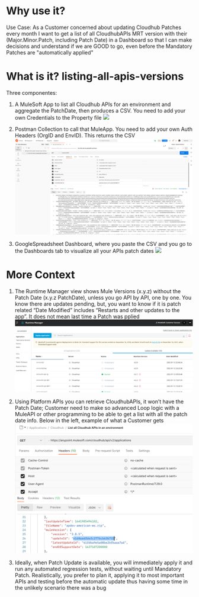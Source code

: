 # Why use it? 
Use Case: As a Customer concerned about updating Cloudhub Patches every month I want to get a list of all CloudhubAPIs MRT version with their (Major.Minor.Patch, including Patch Date) in a Dashboard so that I can make decisions and understand if we are GOOD to go, even before the Mandatory Patches are "automatically applied"

# What is it? listing-all-apis-versions
Three componentes: 
1. A MuleSoft App to list all Cloudhub APIs for an environment and aggregate the PatchDate, then produces a CSV. You need to add your own Credentials to the Property file
![](img/listing-all-apis-versions/blob/main/img/MuleApp-Flow.png)

2. Postman Collection to call that MuleApp. You need to add your own Auth Headers (OrgID and EnvID). This returns the CSV
![](img/PostmanCollection.png?raw=true)

3. GoogleSpreadsheet Dashboard, where you paste the CSV and you go to the Dashboards tab to visualize all your APIs patch dates 
![](img/listing-all-apis-versions/blob/main/img/DashboardSpreadsheet.png?raw=true)


# More Context 
1. The Runtime Manager view shows Mule Versions (x.y.z) without the Patch Date (x.y.z PatchDate), unless you go API by API, one by one. You know there are updates pending, but, you want to know if it is patch related 
“Date Modified” includes “Restarts and other updates to the app”. It does not mean last time a Patch was pplied
![](img/RuntimeManagerScreen.png?raw=true)

2. Using Platform APIs you can retrieve CloudhubAPIs, it won’t have the Patch Date; Customer need to make so advanced Loop logic with a MuleAPI or other programming to be able to get a list with all the patch date info. Below in the left, example of what a Customer gets
![](img/PlatformAPIsListCloudhubAPIs.png?raw=true)

3. Ideally, when Patch Update is available, you will immediately apply it and run any automated regression tests, without waiting until Mandatory Patch. Realistically, you prefer to plan it, applying it to most important APIs and testing before the automatic update thus having some time in the unlikely scenario there was a bug
